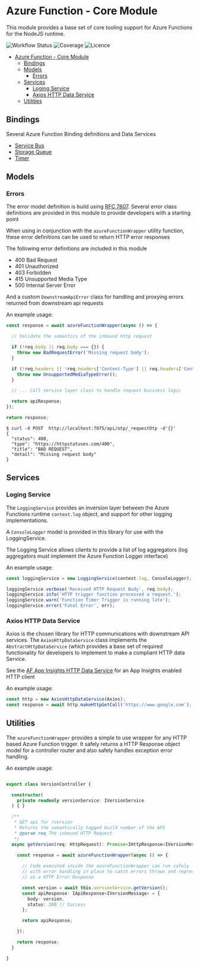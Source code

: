 # Azure Function - Core Module

This module provides a base set of core tooling support for Azure Functions for the NodeJS runtime.

![Workflow Status](https://img.shields.io/github/workflow/status/nsw-health-pathology/af-app-insights/node-js-build-ci/develop)
![Coverage](https://img.shields.io/coveralls/github/nsw-health-pathology/af-core-module/develop)
![Licence](https://img.shields.io/github/license/nsw-health-pathology/af-app-insights)

- [Azure Function - Core Module](#azure-function---core-module)
  - [Bindings](#bindings)
  - [Models](#models)
    - [Errors](#errors)
  - [Services](#services)
    - [Loging Service](#loging-service)
    - [Axios HTTP Data Service](#axios-http-data-service)
  - [Utilities](#utilities)

## Bindings

Several Azure Function Binding definitions and Data Services

- [Service Bus](https://docs.microsoft.com/en-us/azure/azure-functions/functions-bindings-service-bus)
- [Storage Queue](https://docs.microsoft.com/en-us/azure/azure-functions/functions-bindings-storage-queue)
- [Timer](https://docs.microsoft.com/en-us/azure/azure-functions/functions-bindings-timer?tabs=javascript)

## Models

### Errors

The error model definition is build using [RFC 7807](https://tools.ietf.org/html/rfc7807).
Several error class definitions are provided in this module to provide developers with a starting point

When using in conjunction with the `azureFunctionWrapper` utility function, these error definitions
can be used to return HTTP error responses

The following error definitions are included in this module

- 400 Bad Request
- 401 Unauthorized
- 403 Forbidden
- 415 Unsupported Media Type
- 500 Internal Server Error

And a custom `DownstreamApiError` class for handling and proxying errors returned from downstream api requests

An example usage:

```typescript
const response = await azureFunctionWrapper(async () => {

  // Validate the semantics of the inbound http request

  if (!req.body || req.body === {}) {
    throw new BadRequestError('Missing request body');
  }

  if (!req.headers || !req.headers['Content-Type'] || req.headers['Content-Type'] !== 'application/json') {
    throw new UnsupportedMediaTypeError();
  }

  // ... Call service layer class to handle request business logic

  return apiResponse;
});

return response;
```

```shell
$ curl -X POST  http://localhost:7075/api/otp/_requestOtp -d'{}'
{
  "status": 400,
  "type": "https://httpstatuses.com/400",
  "title": "BAD REQUEST",
  "detail": "Missing request body"
}
```

## Services

### Loging Service

The `LoggingService` provides an inversion layer between the Azure Functions runtime
`context.log` object, and support for other logging implementations.

A `ConsoleLogger` model is provided in this library for use with the LoggingService.

The Logging Service allows clients to provide a list of log aggregators (log aggregators
must implement the Azure Function Logger interface)

An example usage:

```typescript
const loggingService = new LoggingService(context.log, ConsoleLogger);

loggingService.verbose('Received HTTP Request Body', req.body);
loggingService.info('HTTP trigger function processed a request.');
loggingService.warn('Function Timer Trigger is running late');
loggingService.error('Fatal Error', err);
```

### Axios HTTP Data Service

Axios is the chosen library for HTTP communications with downstream API services.
The `AxiosHttpDataService` class implements the `AbstractHttpDataService` (which
provides a base set of required functionality for developers to implement to make a compliant HTTP data Service.

See the [AF App Insights HTTP Data Service](https://github.com/nsw-health-pathology/af-app-insights) for
an App Insights enabled HTTP client

An example usage:

```typescript
const http = new AxiosHttpDataService(Axios);
const response = await http.makeHttpGetCall('https://www.google.com');
```

## Utilities

The `azureFunctionWrapper` provides a simple to use wrapper for any HTTP based Azure Function trigger.
It safely returns a HTTP Response object model for a controller router and also safely handles exception
error handling.

An example usage:

```typescript

export class VersionController {

  constructor(
    private readonly versionService: IVersionService
  ) { }

  /**
   * GET api for /version
   * Returns the semantically tagged build number of the API
   * @param req The inbound HTTP Request
   */
  async getVersion(req: HttpRequest): Promise<IHttpResponse<IVersionMessage | IHttpErrorResponse>> {

    const response = await azureFunctionWrapper(async () => {
      
      // Code executed inside the azureFunctionWrapper can run safely
      // with error handling in place to catch errors thrown and represent them
      // as a HTTP Error Response

      const version = await this.versionService.getVersion();
      const apiResponse: IApiResponse<IVersionMessage> = {
        body: version,
        status: 200 // Success
      };

      return apiResponse;

    });

    return response;
  }

}

```
